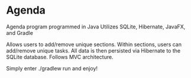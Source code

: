 # Agenda
Agenda program programmed in Java
Utilizes SQLite, Hibernate, JavaFX, and Gradle

Allows users to add/remove unique sections. Within sections, users can add/remove unique tasks. All data is then persisted via Hibernate to the SQLite database. Follows MVC architecture.

Simply enter ./gradlew run and enjoy!

